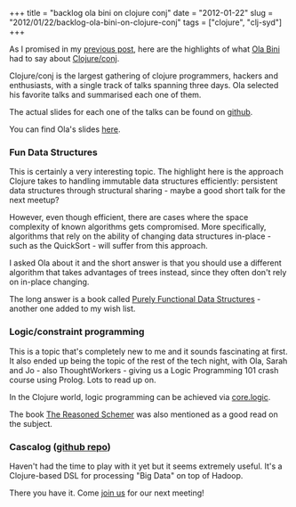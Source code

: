 +++
title = "backlog ola bini on clojure conj"
date = "2012-01-22"
slug = "2012/01/22/backlog-ola-bini-on-clojure-conj"
tags = ["clojure", "clj-syd"]
+++

As I promised in my [previous post][1], here are the highlights of what [Ola Bini][2] had to say about [Clojure/conj][3]. 

Clojure/conj is the largest gathering of clojure programmers, hackers and enthusiasts, with a single track of talks spanning three days.
Ola selected his favorite talks and summarised each one of them.

The actual slides for each one of the talks can be found on [github][4].

You can find Ola's slides [here][5].
 
 
### Fun Data Structures ###
 
This is certainly a very interesting topic. The highlight here is the approach Clojure takes to handling immutable data structures efficiently: persistent data structures through structural sharing - maybe a good short talk for the next meetup?
 
However, even though efficient, there are cases where the space complexity of known algorithms gets compromised.
More specifically, algorithms that rely on the ability of changing data structures in-place - such as the QuickSort - will suffer from this approach.
 
I asked Ola about it and the short answer is that you should use a different algorithm that takes advantages of trees instead, since they often don't rely on in-place changing.
 
The long answer is a book called [Purely Functional Data Structures][6] - another one added to my wish list.
 
 
### Logic/constraint programming ###
 
This is a topic that's completely new to me and it sounds fascinating at first. It also ended up being the topic of the rest of the tech night, with Ola, Sarah and Jo - also ThoughtWorkers - giving us a Logic Programming 101 crash course using Prolog. Lots to read up on.
 
In the Clojure world, logic programming can be achieved via [core.logic][7].
 
The book [The Reasoned Schemer][8] was also mentioned as a good read on the subject.
 
 
### Cascalog ([github repo][9]) ###
 
Haven't had the time to play with it yet but it seems extremely useful. It's a Clojure-based DSL for processing "Big Data" on top of Hadoop.
 
 
There you have it. Come [join us][10] for our next meeting!


[1]: http://bit.ly/clj-syd
[2]: http://olabini.com/blog/
[3]: http://clojure-conj.org/
[4]: https://github.com/relevance/clojure-conj
[5]: http://db.tt/lTFsOKpZ
[6]: http://amzn.to/zXbvtu
[7]: https://github.com/clojure/core.logic
[8]: http://amzn.to/y6vhT5
[9]: https://github.com/nathanmarz/cascalog
[10]: http://bit.ly/yLfPTr

